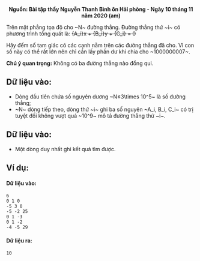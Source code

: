 **<center>Nguồn: Bài tập thầy Nguyễn Thanh Bình ôn Hải phòng - Ngày 10 tháng 11 năm 2020 (am)</center>**

Trên mặt phẳng tọa độ cho ~N~ đường thẳng. Đường thẳng thứ ~i~ có phương trình tổng quát là:
~~{A_i}x + {B_i}y + {C_i} = 0~~

Hãy đếm số tam giác có các cạnh nằm trên các đường thẳng đã cho. Vì con số này có thể rất lớn nên chỉ cần lấy phần dư khi chia cho ~1000000007~.

**Chú ý quan trọng:** Không có ba đường thẳng nào đồng qui.

## Dữ liệu vào:
- Dòng đầu tiên chứa số nguyên dương ~N≤3\times 10^5~ là số đường thẳng;
- ~N~ dòng tiếp theo, dòng thứ ~i~ ghi ba số nguyên ~A_i, B_i, C_i~ có trị tuyệt đối không vượt quá ~10^9~ mô tả đường thẳng thứ ~i~.

## Dữ liệu vào:
- Một dòng duy nhất ghi kết quả tìm được.

## Ví dụ:
#### Dữ liệu vào:
```
6
0 1 0
-5 3 0
-5 -2 25
0 1 -3
0 1 -2
-4 -5 29
```

#### Dữ liệu ra:
```
10
```
